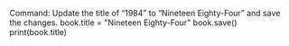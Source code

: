 Command: Update the title of “1984” to “Nineteen Eighty-Four” and save the changes.
book.title = "Nineteen Eighty-Four"
book.save()
print(book.title)
<!-- Nineteen Eighty-Four -->